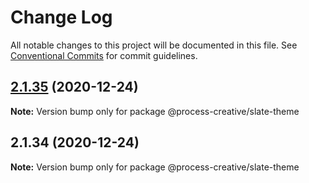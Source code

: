 # Change Log

All notable changes to this project will be documented in this file.
See [Conventional Commits](https://conventionalcommits.org) for commit guidelines.

## [2.1.35](https://github.com/Process-Creative/slate/compare/v2.1.34...v2.1.35) (2020-12-24)

**Note:** Version bump only for package @process-creative/slate-theme





## 2.1.34 (2020-12-24)

**Note:** Version bump only for package @process-creative/slate-theme
